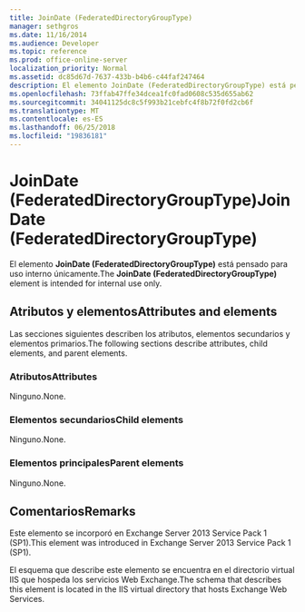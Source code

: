 ```yaml
---
title: JoinDate (FederatedDirectoryGroupType)
manager: sethgros
ms.date: 11/16/2014
ms.audience: Developer
ms.topic: reference
ms.prod: office-online-server
localization_priority: Normal
ms.assetid: dc85d67d-7637-433b-b4b6-c44faf247464
description: El elemento JoinDate (FederatedDirectoryGroupType) está pensado para uso interno únicamente.
ms.openlocfilehash: 73ffab47ffe34dcea1fc0fad0608c535d655ab62
ms.sourcegitcommit: 34041125dc8c5f993b21cebfc4f8b72f0fd2cb6f
ms.translationtype: MT
ms.contentlocale: es-ES
ms.lasthandoff: 06/25/2018
ms.locfileid: "19836181"
---
```

# <a name="joindate-federateddirectorygrouptype"></a><span data-ttu-id="02d6c-103">JoinDate (FederatedDirectoryGroupType)</span><span class="sxs-lookup"><span data-stu-id="02d6c-103">JoinDate (FederatedDirectoryGroupType)</span></span>

<span data-ttu-id="02d6c-104">El elemento **JoinDate (FederatedDirectoryGroupType)** está pensado para uso interno únicamente.</span><span class="sxs-lookup"><span data-stu-id="02d6c-104">The **JoinDate (FederatedDirectoryGroupType)** element is intended for internal use only.</span></span> 

## <a name="attributes-and-elements"></a><span data-ttu-id="02d6c-105">Atributos y elementos</span><span class="sxs-lookup"><span data-stu-id="02d6c-105">Attributes and elements</span></span>

<span data-ttu-id="02d6c-106">Las secciones siguientes describen los atributos, elementos secundarios y elementos primarios.</span><span class="sxs-lookup"><span data-stu-id="02d6c-106">The following sections describe attributes, child elements, and parent elements.</span></span>
  
### <a name="attributes"></a><span data-ttu-id="02d6c-107">Atributos</span><span class="sxs-lookup"><span data-stu-id="02d6c-107">Attributes</span></span>

<span data-ttu-id="02d6c-108">Ninguno.</span><span class="sxs-lookup"><span data-stu-id="02d6c-108">None.</span></span>
  
### <a name="child-elements"></a><span data-ttu-id="02d6c-109">Elementos secundarios</span><span class="sxs-lookup"><span data-stu-id="02d6c-109">Child elements</span></span>

<span data-ttu-id="02d6c-110">Ninguno.</span><span class="sxs-lookup"><span data-stu-id="02d6c-110">None.</span></span>
  
### <a name="parent-elements"></a><span data-ttu-id="02d6c-111">Elementos principales</span><span class="sxs-lookup"><span data-stu-id="02d6c-111">Parent elements</span></span>

<span data-ttu-id="02d6c-112">Ninguno.</span><span class="sxs-lookup"><span data-stu-id="02d6c-112">None.</span></span>
  
## <a name="remarks"></a><span data-ttu-id="02d6c-113">Comentarios</span><span class="sxs-lookup"><span data-stu-id="02d6c-113">Remarks</span></span>

<span data-ttu-id="02d6c-114">Este elemento se incorporó en Exchange Server 2013 Service Pack 1 (SP1).</span><span class="sxs-lookup"><span data-stu-id="02d6c-114">This element was introduced in Exchange Server 2013 Service Pack 1 (SP1).</span></span>
  
<span data-ttu-id="02d6c-115">El esquema que describe este elemento se encuentra en el directorio virtual IIS que hospeda los servicios Web Exchange.</span><span class="sxs-lookup"><span data-stu-id="02d6c-115">The schema that describes this element is located in the IIS virtual directory that hosts Exchange Web Services.</span></span>
  

